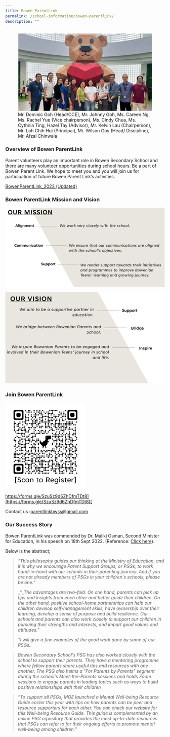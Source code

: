 ```yaml
---
title: Bowen ParentLink
permalink: /school-information/bowen-parentlink/
description: ""
---
```



<figure>
<img src="/images/Parentlink%20Group%20Photo.jpg">
<figcaption>Mr. Dominic Goh (Head/CCE),  Mr. Johnny Goh, Ms. Careen Ng, Ms. Rachel Yue (Vice chairperson), Ms. Cindy Chua, Ms. Cythnia Ting, Hazel Tay (Advisor), Mr. Kelvin Lau (Chairperson), Mr. Loh Chih Hui (Principal), Mr. Wilson Goy (Head/ Discipline), Mr. Afzal Chinwala</figcaption>
</figure>

### Overview of Bowen ParentLink

Parent volunteers play an important role in Bowen Secondary School and there are many volunteer opportunities during school hours. Be a part of Bowen Parent Link. We hope to meet you and you will join us for participation of future Bowen Parent Link’s activities.

[BowenParentLink_2023 (Updated)](/files/BowenParentLink_2023_V2.pdf)

### Bowen ParentLink Mission and Vision

![](/images/PLink%20Misson.jpg)

![](/images/PLink%20Vision.jpg)

### Join Bowen ParentLink

<img src="/images/ParentLink%20QR%20Code.jpg" 
     style="width:50%">
		 
[https://forms.gle/SzuSz9d6ZhDfmTDt8](https://forms.gle/SzuSz9d6ZhDfmTDt8)[  
](https://forms.gle/SzuSz9d6ZhDfmTDt8)

Contact us :[parentlinkbwss@gmail.com](mailto:parentlinkbwss@gmail.com)

### Our Success Story

Bowen ParentLink was commended by Dr. Maliki Osman, Second Minister for Education, in his speech on 18th Sept 2022. (Reference: [Click here](https://www.moe.gov.sg/news/speeches/20220918-speech-by-dr-maliki-osman-second-minister-for-education-for-bapa-sepanjang-hayat-dads-role-in-education-forum-at-lifelong-learning-institute)).

  

Below is the abstract;

> _“This philosophy guides our thinking at the Ministry of Education, and it is why we encourage Parent Support Groups, or PSGs, to work hand-in-hand with our schools in their parenting journey. And if you are not already members of PSGs in your children's schools, please be one.”_
> 
> _“__The advantages are two-fold: On one hand, parents can pick up tips and insights from each other and better guide their children. On the other hand, positive school-home partnerships can help our children develop self-management skills, have ownership over their learning, develop a sense of purpose and build resilience. Our schools and parents can also work closely to support our children in pursuing their strengths and interests, and impart good values and attitudes."_
> 
> _“I will give a few examples of the good work done by some of our PSGs.._ 

> _Bowen Secondary School's PSG has also worked closely with the school to support their parents. They have a mentoring programme where fellow parents share useful tips and resources with one another. The PSG also helms a "For Parents by Parents" segment during the school's Meet-the-Parents sessions and holds Zoom sessions to engage parents in leading topics such as ways to build positive relationships with their children_

> _“To support all PSGs, MOE launched a Mental Well-being Resource Guide earlier this year with tips on how parents can be peer and resource supporters for each other. You can check our website for this Well-being Resource Guide. This guide is complemented by an online PSG repository that provides the most up-to-date resources that PSGs can refer to for their ongoing efforts to promote mental well-being among children.”_